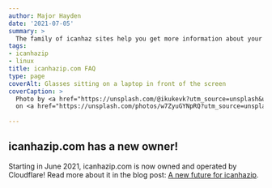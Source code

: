 ```yaml
---
author: Major Hayden
date: '2021-07-05'
summary: >
  The family of icanhaz sites help you get more information about your network connection.
tags:
- icanhazip
- linux
title: icanhazip.com FAQ
type: page
coverAlt: Glasses sitting on a laptop in front of the screen
coverCaption: >
  Photo by <a href="https://unsplash.com/@ikukevk?utm_source=unsplash&utm_medium=referral&utm_content=creditCopyText">Kevin Ku</a>
  on <a href="https://unsplash.com/photos/w7ZyuGYNpRQ?utm_source=unsplash&utm_medium=referral&utm_content=creditCopyText">Unsplash</a>
  
---
```


## icanhazip.com has a new owner!

Starting in June 2021, icanhazip.com is now owned and operated by Cloudflare!
Read more about it in the blog post: [A new future for icanhazip].

[A new future for icanhazip]: /2021/06/06/a-new-future-for-icanhazip/